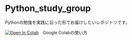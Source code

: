 # Python_study_group
Pythonの勉強を実践に沿った形でお届けしたいレポジトリです。

[![Open In Colab](https://colab.research.google.com/assets/colab-badge.svg)](https://colab.research.google.com/github/HinataKikuchi/Python_study_group/blob/main/Lesson0.ipynb)　Google Colabの使い方
